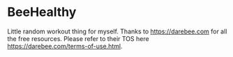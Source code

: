 # BeeHealthy

Little random workout thing for myself. Thanks to https://darebee.com for all the free resources. Please refer to their TOS here https://darebee.com/terms-of-use.html.
